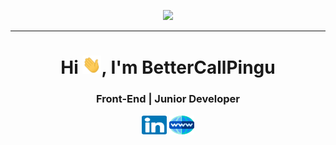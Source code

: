 <p align="center">
  <img src="https://i.giphy.com/media/kGGtWOYU1JHalPNxGL/giphy.webp"/>
</p>
<hr>
<h1 align="center">Hi <img src="https://raw.githubusercontent.com/ABSphreak/ABSphreak/master/gifs/Hi.gif" width="30px">, I'm BetterCallPingu</h1>
<h3 align="center">Front-End | Junior Developer</h3>
<p align="center">
<a href="https://www.linkedin.com/in/felice-rosella-135813188/" target="blank"><img align="center" src="images/linkedin.svg" alt="aksia" height="30" width="40" /></a>
<a href="https://www.bettercallpingu.it" target="blank"><img align="center" src="images/www.svg" alt="aksia" height="30" width="40" /></a>
</p>
</p>
